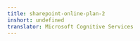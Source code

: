 ```yaml
---
title: sharepoint-online-plan-2
inshort: undefined
translator: Microsoft Cognitive Services
---
```




